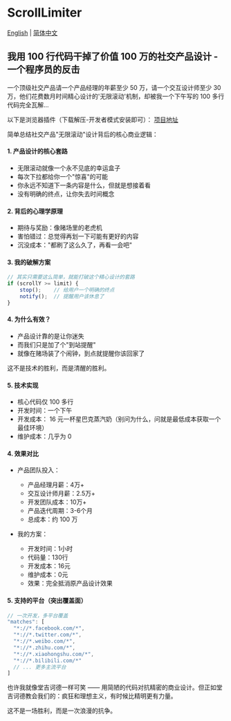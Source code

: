 
# ScrollLimiter

[English](README.md) | [简体中文](README.zh.md)

## 我用 100 行代码干掉了价值 100 万的社交产品设计 - 一个程序员的反击

一个顶级社交产品请一个产品经理的年薪至少 50 万，请一个交互设计师至少 30 万，他们花费数月时间精心设计的'无限滚动'机制，却被我一个下午写的 100 多行代码完全瓦解...

以下是浏览器插件（下载解压-开发者模式安装即可）： [项目地址](https://github.com/kmfb/ScrollLimiter)

简单总结社交产品"无限滚动"设计背后的核心商业逻辑：
#### 1. 产品设计的核心套路
- 无限滚动就像一个永不见底的幸运盒子
- 每次下拉都给你一个"惊喜"的可能
- 你永远不知道下一条内容是什么，但就是想接着看
- 没有明确的终点，让你失去时间概念

#### 2. 背后的心理学原理
- 期待与奖励：像赌场里的老虎机
- 害怕错过：总觉得再划一下可能有更好的内容
- 沉没成本："都刷了这么久了，再看一会吧"

#### 3. 我的破解方案
```javascript
// 其实只需要这么简单，就能打破这个精心设计的套路
if (scrollY >= limit) {
    stop();    // 给用户一个明确的终点
    notify();  // 提醒用户该休息了
}
```

#### 4. 为什么有效？
- 产品设计靠的是让你迷失
- 而我们只是加了个"到站提醒"
- 就像在赌场装了个闹钟，到点就提醒你该回家了

这不是技术的胜利，而是清醒的胜利。

#### 5. 技术实现
- 核心代码仅 100 多行
- 开发时间：一个下午
- 开发成本： 16 元一杯星巴克蒸汽奶（别问为什么，问就是最低成本获取一个最佳环境）
- 维护成本：几乎为 0


#### 4. 效果对比
- 产品团队投入：
  - 产品经理月薪：4万+
  - 交互设计师月薪：2.5万+
  - 开发团队成本：10万+
  - 产品迭代周期：3-6个月
  - 总成本：约 100 万

- 我的方案：
  - 开发时间：1小时
  - 代码量：130行
  - 开发成本：16元
  - 维护成本：0元
  - 效果：完全抵消原产品设计效果

#### 5. 支持的平台（突出覆盖面）
```javascript
// 一次开发，多平台覆盖
"matches": [
  "*://*.facebook.com/*",
  "*://*.twitter.com/*",
  "*://*.weibo.com/*",
  "*://*.zhihu.com/*",
  "*://*.xiaohongshu.com/*",
  "*://*.bilibili.com/*"
  // ... 更多主流平台
]
```


也许我就像堂吉诃德一样可笑 —— 用简陋的代码对抗精密的商业设计。但正如堂吉诃德教会我们的：疯狂和理想主义，有时候比精明更有力量。

这不是一场胜利，而是一次浪漫的抗争。